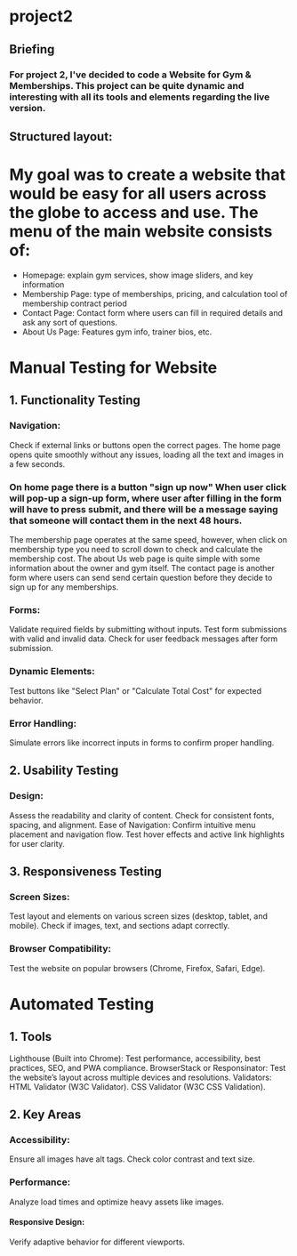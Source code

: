 # project2

## Briefing 
### For project 2, I've decided to code a Website for Gym & Memberships. This project can be quite dynamic and interesting with all its tools and elements regarding the live version. 

## Structured layout: 
# My goal was to create a website that would be easy for all users across the globe to access and use. The menu of the main website consists of: 
- Homepage: explain gym services, show image sliders, and key information
- Membership Page: type of memberships, pricing, and calculation tool of membership contract period
- Contact Page: Contact form where users can fill in required details and ask any sort of questions. 
- About Us Page: Features gym info, trainer bios, etc.

# Manual Testing for Website

## 1. Functionality Testing
### Navigation:
Check if external links or buttons open the correct pages.
The home page opens quite smoothly without any issues, loading all the text and images in a few seconds.
### On home page there is a button "sign up now" When user click will pop-up a sign-up form, where user after filling in the form will have to press submit, and there will be a message saying that someone will contact them in the next 48 hours. 
The membership page operates at the same speed, however, when click on membership type you need to scroll down to check and calculate the membership cost.
The about Us web page is quite simple with some information about the owner and gym itself. 
The contact page is another form where users can send send certain question before they decide to sign up for any memberships. 

### Forms:
Validate required fields by submitting without inputs.
Test form submissions with valid and invalid data.
Check for user feedback messages after form submission.

### Dynamic Elements:
Test buttons like "Select Plan" or "Calculate Total Cost" for expected behavior.

### Error Handling:
Simulate errors like incorrect inputs in forms to confirm proper handling.

## 2. Usability Testing
### Design:
Assess the readability and clarity of content.
Check for consistent fonts, spacing, and alignment.
Ease of Navigation:
Confirm intuitive menu placement and navigation flow.
Test hover effects and active link highlights for user clarity.

## 3. Responsiveness Testing
### Screen Sizes:
Test layout and elements on various screen sizes (desktop, tablet, and mobile).
Check if images, text, and sections adapt correctly.
### Browser Compatibility:
Test the website on popular browsers (Chrome, Firefox, Safari, Edge).

# Automated Testing

## 1. Tools
Lighthouse (Built into Chrome):
Test performance, accessibility, best practices, SEO, and PWA compliance.
BrowserStack or Responsinator:
Test the website’s layout across multiple devices and resolutions.
Validators:
HTML Validator (W3C Validator).
CSS Validator (W3C CSS Validation).

## 2. Key Areas
### Accessibility:
Ensure all images have alt tags.
Check color contrast and text size.

### Performance:
Analyze load times and optimize heavy assets like images.

#### Responsive Design:
Verify adaptive behavior for different viewports.
  
